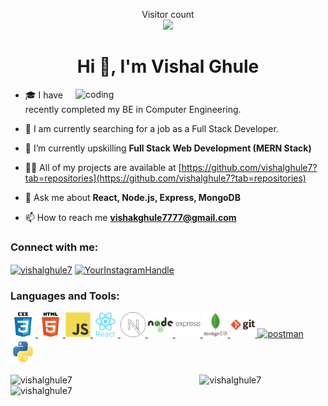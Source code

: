 <p align="center">
  Visitor count<br>
  <img src="https://profile-counter.glitch.me/vishalghule7/count.svg" />
</p>

<h1 align="center">Hi 👋, I'm Vishal Ghule</h1>

<img align="right" alt="coding" width="400" src="https://user-images.githubusercontent.com/46869388/89207039-b899e600-d5d7-11ea-90d0-c894383d35b4.gif">

- 🎓 I have recently completed my BE in Computer Engineering.

- 💼 I am currently searching for a job as a Full Stack Developer.

- 🌱 I’m currently upskilling **Full Stack Web Development (MERN Stack)**

- 👨‍💻 All of my projects are available at [https://github.com/vishalghule7?tab=repositories](https://github.com/vishalghule7?tab=repositories)

- 💬 Ask me about **React, Node.js, Express, MongoDB**

- 📫 How to reach me **vishakghule7777@gmail.com**

<h3 align="left">Connect with me:</h3>
<p align="left">
<a href="https://linkedin.com/in/vishalghule7" target="blank"><img align="center" src="https://raw.githubusercontent.com/rahuldkjain/github-profile-readme-generator/master/src/images/icons/Social/linked-in-alt.svg" alt="vishalghule7" height="30" width="40" /></a>
<a href="https://instagram.com/YourInstagramHandle" target="blank"><img align="center" src="https://raw.githubusercontent.com/rahuldkjain/github-profile-readme-generator/master/src/images/icons/Social/instagram.svg" alt="YourInstagramHandle" height="30" width="40" /></a>

</p>

<h3 align="left">Languages and Tools:</h3>
<p align="left">
<a href="https://www.w3schools.com/css/" target="_blank" rel="noreferrer"> <img src="https://raw.githubusercontent.com/devicons/devicon/master/icons/css3/css3-original-wordmark.svg" alt="css3" width="40" height="40"/> </a>
<a href="https://www.w3.org/html/" target="_blank" rel="noreferrer"> <img src="https://raw.githubusercontent.com/devicons/devicon/master/icons/html5/html5-original-wordmark.svg" alt="html5" width="40" height="40"/> </a>
<a href="https://developer.mozilla.org/en-US/docs/Web/JavaScript" target="_blank" rel="noreferrer"> <img src="https://raw.githubusercontent.com/devicons/devicon/master/icons/javascript/javascript-original.svg" alt="javascript" width="40" height="40"/> </a>
<a href="https://reactjs.org/" target="_blank" rel="noreferrer"> <img src="https://raw.githubusercontent.com/devicons/devicon/master/icons/react/react-original-wordmark.svg" alt="react" width="40" height="40"/> </a>
<a href="https://nextjs.org/" target="_blank" rel="noreferrer"> <img src="https://raw.githubusercontent.com/devicons/devicon/master/icons/nextjs/nextjs-line.svg" alt="nextjs" width="40" height="40"/> </a>
<a href="https://nodejs.org/en/" target="_blank" rel="noreferrer"> <img src="https://raw.githubusercontent.com/devicons/devicon/master/icons/nodejs/nodejs-original-wordmark.svg" alt="nodejs" width="40" height="40"/> </a>
<a href="https://expressjs.com/" target="_blank" rel="noreferrer"> <img src="https://raw.githubusercontent.com/devicons/devicon/master/icons/express/express-original-wordmark.svg" alt="express" width="40" height="40" style="background-color: white;"/> </a>
<a href="https://www.mongodb.com/" target="_blank" rel="noreferrer"> <img src="https://raw.githubusercontent.com/devicons/devicon/master/icons/mongodb/mongodb-original-wordmark.svg" alt="mongodb" width="40" height="40"/> </a>
<a href="https://git-scm.com/" target="_blank" rel="noreferrer"> <img src="https://raw.githubusercontent.com/devicons/devicon/master/icons/git/git-original-wordmark.svg" alt="git" width="40" height="40"/> </a>
<a href="https://www.postman.com/" target="_blank" rel="noreferrer"> <img src="https://www.vectorlogo.zone/logos/getpostman/getpostman-icon.svg" alt="postman" width="40" height="40"/> </a>
<a href="https://www.python.org" target="_blank" rel="noreferrer"> <img src="https://raw.githubusercontent.com/devicons/devicon/master/icons/python/python-original.svg" alt="python" width="40" height="40"/> </a>
</p>
<div style="display: flex; flex-wrap: wrap; justify-content: space-between;">
  <img style="width: 37%; height: auto;" src="https://github-readme-stats.vercel.app/api/top-langs?username=vishalghule7&show_icons=true&locale=en&layout=compact" alt="vishalghule7" />
  <img style="width: 40%; height: auto;" src="https://github-readme-stats.vercel.app/api?username=vishalghule7&show_icons=true&locale=en" alt="vishalghule7" />
  <img style="width: 40%; height: auto;" src="https://github-readme-streak-stats.herokuapp.com/?user=vishalghule7&" alt="vishalghule7" />
</div>
